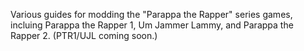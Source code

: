 Various guides for modding the "Parappa the Rapper" series games, incluing Parappa the Rapper 1, Um Jammer Lammy, and Parappa the Rapper 2. (PTR1/UJL coming soon.)